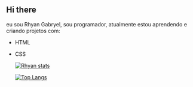 ## Hi there

eu sou Rhyan Gabryel, sou programador, atualmente estou aprendendo e criando projetos com:

 - HTML
 - CSS


   [![Rhyan stats](https://github-readme-stats.vercel.app/api?username=RhyanGabryel)](https://github.com/anuraghazra/github-readme-stats)

   [![Top Langs](https://github-readme-stats.vercel.app/api/top-langs/?username=RhyanGabryel)](https://github.com/anuraghazra/github-readme-stats)
